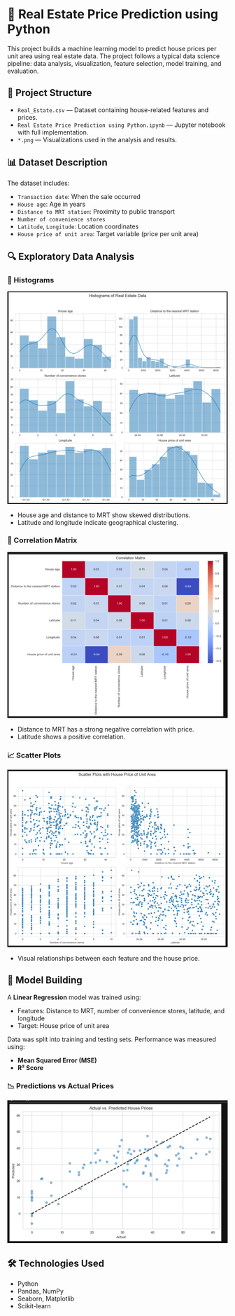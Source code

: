 # 🏡 Real Estate Price Prediction using Python

This project builds a machine learning model to predict house prices per unit area using real estate data. The project follows a typical data science pipeline: data analysis, visualization, feature selection, model training, and evaluation.

## 📂 Project Structure

- `Real_Estate.csv` — Dataset containing house-related features and prices.
- `Real Estate Price Prediction using Python.ipynb` — Jupyter notebook with full implementation.
- `*.png` — Visualizations used in the analysis and results.

## 📊 Dataset Description

The dataset includes:
- `Transaction date`: When the sale occurred
- `House age`: Age in years
- `Distance to MRT station`: Proximity to public transport
- `Number of convenience stores`
- `Latitude`, `Longitude`: Location coordinates
- `House price of unit area`: Target variable (price per unit area)

## 🔍 Exploratory Data Analysis

### 📌 Histograms
![](https://github.com/MohithKumar8897/Machine-Learning-Projects-/blob/main/Real%20Estate%20Price%20Prediction%20using%20Python/Histograms%20of%20Real%20Estate%20Data.png?raw=true)

- House age and distance to MRT show skewed distributions.
- Latitude and longitude indicate geographical clustering.

### 🔗 Correlation Matrix
![](https://github.com/MohithKumar8897/Machine-Learning-Projects-/blob/main/Real%20Estate%20Price%20Prediction%20using%20Python/Correlation%20Matrix.png?raw=true)

- Distance to MRT has a strong negative correlation with price.
- Latitude shows a positive correlation.

### 📈 Scatter Plots
![](https://github.com/MohithKumar8897/Machine-Learning-Projects-/blob/main/Real%20Estate%20Price%20Prediction%20using%20Python/Scatterplots%20with%20house%20price%20of%20unit%20area.png?raw=true)

- Visual relationships between each feature and the house price.

## 🤖 Model Building

A **Linear Regression** model was trained using:
- Features: Distance to MRT, number of convenience stores, latitude, and longitude
- Target: House price of unit area

Data was split into training and testing sets. Performance was measured using:
- **Mean Squared Error (MSE)**
- **R² Score**

### 📉 Predictions vs Actual Prices
![](https://github.com/MohithKumar8897/Machine-Learning-Projects-/blob/main/Real%20Estate%20Price%20Prediction%20using%20Python/Actual%20Vs%20pridicted%20house%20prices.png?raw=true)

## 🛠️ Technologies Used
- Python
- Pandas, NumPy
- Seaborn, Matplotlib
- Scikit-learn
